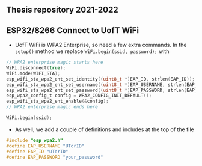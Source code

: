 ## Thesis repository 2021-2022


## ESP32/8266 Connect to UofT WiFi
* UofT WiFi is WPA2 Enterprise, so need a few extra commands. In the `setup()` method we replace  ```WiFi.begin(ssid, password);``` with

```C
// WPA2 enterprise magic starts here
WiFi.disconnect(true);
WiFi.mode(WIFI_STA);
esp_wifi_sta_wpa2_ent_set_identity((uint8_t *)EAP_ID, strlen(EAP_ID));
esp_wifi_sta_wpa2_ent_set_username((uint8_t *)EAP_USERNAME, strlen(EAP_USERNAME));
esp_wifi_sta_wpa2_ent_set_password((uint8_t *)EAP_PASSWORD, strlen(EAP_PASSWORD));
esp_wpa2_config_t config = WPA2_CONFIG_INIT_DEFAULT();
esp_wifi_sta_wpa2_ent_enable(&config);
// WPA2 enterprise magic ends here

WiFi.begin(ssid);
```
* As well, we add a couple of definitions and includes at the top of the file

```C
#include "esp_wpa2.h"
#define EAP_USERNAME "UTorID"
#define EAP_ID "UTorID"
#define EAP_PASSWORD "your_password"
```